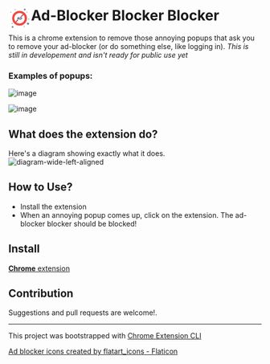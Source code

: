 # <img src="public/icons/icon.png" width="45" align="left"> Ad-Blocker Blocker Blocker

This is a chrome extension to remove those annoying popups that ask you to remove your ad-blocker (or do something else, like logging in). _This is still in developement and isn't ready for public use yet_

### Examples of popups: 

![image](https://user-images.githubusercontent.com/10389062/160174374-7bb4b32f-027e-4ca9-b743-80ab51def64e.png)

![image](https://user-images.githubusercontent.com/10389062/160174875-9712fd7f-7eac-420e-8d13-ff5351d54be3.png)


## What does the extension do?

Here's a diagram showing exactly what it does.  
![diagram-wide-left-aligned](https://user-images.githubusercontent.com/10389062/163733513-d0b1e50e-ead5-4ebd-9b5a-c0f8673dec4f.png)


## How to Use?

- Install the extension
- When an annoying popup comes up, click on the extension. The ad-blocker blocker should be blocked!

## Install

[**Chrome** extension]() <!-- TODO: Add chrome extension link inside parenthesis -->

## Contribution

Suggestions and pull requests are welcome!.

---

This project was bootstrapped with [Chrome Extension CLI](https://github.com/dutiyesh/chrome-extension-cli)

<a href="https://www.flaticon.com/free-icons/ad-blocker" title="ad blocker icons">Ad blocker icons created by flatart_icons - Flaticon</a>
